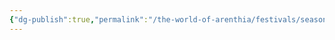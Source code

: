 ```yaml
---
{"dg-publish":true,"permalink":"/the-world-of-arenthia/festivals/seasonal-festivals/festival-of-spring/","tags":["Festivals","Seasons","Spring","Calander"]}
---
```

